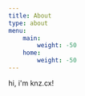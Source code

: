 ```yaml
---
title: About
type: about
menu:
    main:
        weight: -50
    home:
        weight: -50
---
```


hi, i'm knz.cx!
